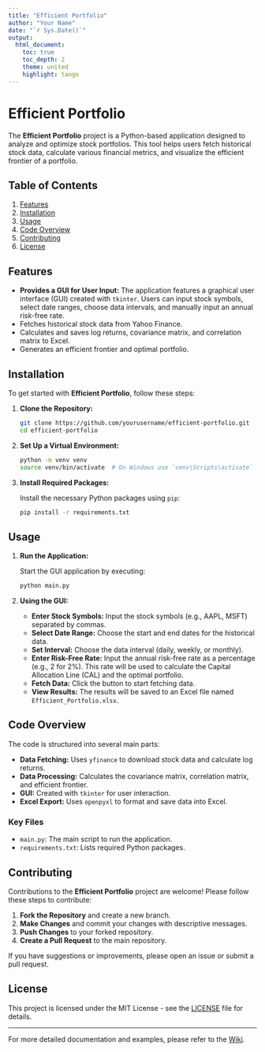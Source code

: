 ```yaml
---
title: "Efficient Portfolio"
author: "Your Name"
date: "`r Sys.Date()`"
output: 
  html_document:
    toc: true
    toc_depth: 2
    theme: united
    highlight: tango
---
```


# Efficient Portfolio

The **Efficient Portfolio** project is a Python-based application designed to analyze and optimize stock portfolios. This tool helps users fetch historical stock data, calculate various financial metrics, and visualize the efficient frontier of a portfolio.

## Table of Contents

1. [Features](#features)
2. [Installation](#installation)
3. [Usage](#usage)
4. [Code Overview](#code-overview)
5. [Contributing](#contributing)
6. [License](#license)

## Features

- **Provides a GUI for User Input:** The application features a graphical user interface (GUI) created with `tkinter`. Users can input stock symbols, select date ranges, choose data intervals, and manually input an annual risk-free rate.
- Fetches historical stock data from Yahoo Finance.
- Calculates and saves log returns, covariance matrix, and correlation matrix to Excel.
- Generates an efficient frontier and optimal portfolio.

## Installation

To get started with **Efficient Portfolio**, follow these steps:

1. **Clone the Repository:**

    ```bash
    git clone https://github.com/yourusername/efficient-portfolio.git
    cd efficient-portfolio
    ```

2. **Set Up a Virtual Environment:**

    ```bash
    python -m venv venv
    source venv/bin/activate  # On Windows use `venv\Scripts\activate`
    ```

3. **Install Required Packages:**

    Install the necessary Python packages using `pip`:

    ```bash
    pip install -r requirements.txt
    ```

## Usage

1. **Run the Application:**

    Start the GUI application by executing:

    ```bash
    python main.py
    ```

2. **Using the GUI:**

    - **Enter Stock Symbols:** Input the stock symbols (e.g., AAPL, MSFT) separated by commas.
    - **Select Date Range:** Choose the start and end dates for the historical data.
    - **Set Interval:** Choose the data interval (daily, weekly, or monthly).
    - **Enter Risk-Free Rate:** Input the annual risk-free rate as a percentage (e.g., 2 for 2%). This rate will be used to calculate the Capital Allocation Line (CAL) and the optimal portfolio.
    - **Fetch Data:** Click the button to start fetching data.
    - **View Results:** The results will be saved to an Excel file named `Efficient_Portfolio.xlsx`.

## Code Overview

The code is structured into several main parts:

- **Data Fetching:** Uses `yfinance` to download stock data and calculate log returns.
- **Data Processing:** Calculates the covariance matrix, correlation matrix, and efficient frontier.
- **GUI:** Created with `tkinter` for user interaction.
- **Excel Export:** Uses `openpyxl` to format and save data into Excel.

### Key Files

- `main.py`: The main script to run the application.
- `requirements.txt`: Lists required Python packages.

## Contributing

Contributions to the **Efficient Portfolio** project are welcome! Please follow these steps to contribute:

1. **Fork the Repository** and create a new branch.
2. **Make Changes** and commit your changes with descriptive messages.
3. **Push Changes** to your forked repository.
4. **Create a Pull Request** to the main repository.

If you have suggestions or improvements, please open an issue or submit a pull request.

## License

This project is licensed under the MIT License - see the [LICENSE](LICENSE) file for details.

---

For more detailed documentation and examples, please refer to the [Wiki](https://github.com/yourusername/efficient-portfolio/wiki).

